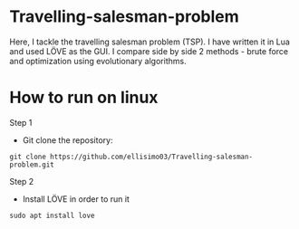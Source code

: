 # Travelling-salesman-problem
Here, I tackle the travelling salesman problem (TSP). I have written it in Lua and used LÖVE as the GUI. I compare side by side 2 methods - brute force and optimization using evolutionary algorithms.
# How to run on linux
Step 1
- Git clone the repository:
```linux 
git clone https://github.com/ellisimo03/Travelling-salesman-problem.git
```
Step 2 
- Install LÖVE in order to run it
```linux 
sudo apt install love
```
